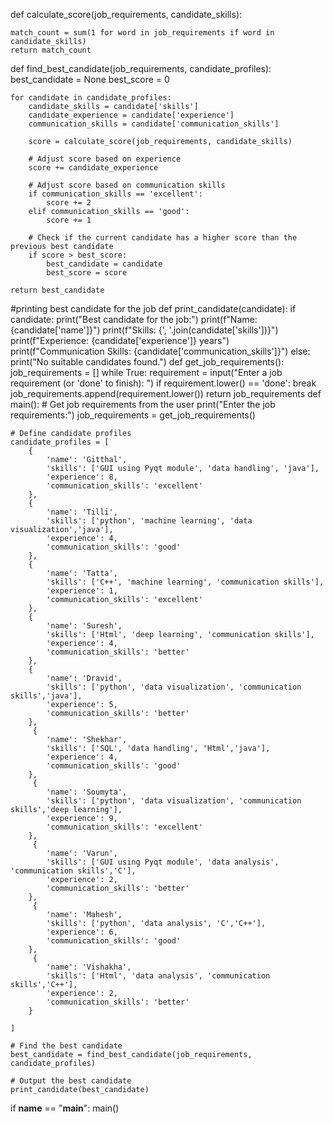 def calculate_score(job_requirements, candidate_skills):
    
    match_count = sum(1 for word in job_requirements if word in candidate_skills)
    return match_count
def find_best_candidate(job_requirements, candidate_profiles):
    best_candidate = None
    best_score = 0

    for candidate in candidate_profiles:
        candidate_skills = candidate['skills']
        candidate_experience = candidate['experience']
        communication_skills = candidate['communication_skills']
        
        score = calculate_score(job_requirements, candidate_skills)
        
        # Adjust score based on experience
        score += candidate_experience
        
        # Adjust score based on communication skills
        if communication_skills == 'excellent':
            score += 2
        elif communication_skills == 'good':
            score += 1
        
        # Check if the current candidate has a higher score than the previous best candidate
        if score > best_score:
            best_candidate = candidate
            best_score = score

    return best_candidate
#printing best candidate for the job
def print_candidate(candidate):
    if candidate:
        print("Best candidate for the job:")
        print(f"Name: {candidate['name']}")
        print(f"Skills: {', '.join(candidate['skills'])}")
        print(f"Experience: {candidate['experience']} years")
        print(f"Communication Skills: {candidate['communication_skills']}")
    else:
        print("No suitable candidates found.")
def get_job_requirements():
    job_requirements = []
    while True:
        requirement = input("Enter a job requirement (or 'done' to finish): ")
        if requirement.lower() == 'done':
            break
        job_requirements.append(requirement.lower())
    return job_requirements
def main():
    # Get job requirements from the user
    print("Enter the job requirements:")
    job_requirements = get_job_requirements()

    # Define candidate profiles
    candidate_profiles = [
        {
            'name': 'Gitthal',
            'skills': ['GUI using Pyqt module', 'data handling', 'java'],
            'experience': 8,
            'communication_skills': 'excellent'
        },
        {
            'name': 'Tilli',
            'skills': ['python', 'machine learning', 'data visualization','java'],
            'experience': 4,
            'communication_skills': 'good'
        },
        {
            'name': 'Tatta',
            'skills': ['C++', 'machine learning', 'communication skills'],
            'experience': 1,
            'communication_skills': 'excellent'
        },
        {
            'name': 'Suresh',
            'skills': ['Html', 'deep learning', 'communication skills'],
            'experience': 4,
            'communication_skills': 'better'
        },
        {
            'name': 'Dravid',
            'skills': ['python', 'data visualization', 'communication skills','java'],
            'experience': 5,
            'communication_skills': 'better'
        },
         {
            'name': 'Shekhar',
            'skills': ['SQL', 'data handling', 'Html','java'],
            'experience': 4,
            'communication_skills': 'good'
        },
         {
            'name': 'Soumyta',
            'skills': ['python', 'data visualization', 'communication skills','deep learning'],
            'experience': 9,
            'communication_skills': 'excellent'
        },
         {
            'name': 'Varun',
            'skills': ['GUI using Pyqt module', 'data analysis', 'communication skills','C'],
            'experience': 2,
            'communication_skills': 'better'
        },
         {
            'name': 'Mahesh',
            'skills': ['python', 'data analysis', 'C','C++'],
            'experience': 6,
            'communication_skills': 'good'
        },
         {
            'name': 'Vishakha',
            'skills': ['Html', 'data analysis', 'communication skills','C++'],
            'experience': 2,
            'communication_skills': 'better'
        }
        
    ]

    # Find the best candidate
    best_candidate = find_best_candidate(job_requirements, candidate_profiles)

    # Output the best candidate
    print_candidate(best_candidate)
if __name__ == "__main__":
    main()
